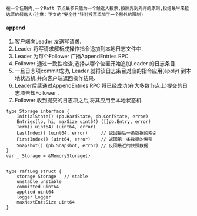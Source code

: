 ```
在一个任期内,一个Raft 节点最多只能为一个候选人投票,按照先到先得的原则,投给最早来拉选票的候选人(注意：下文的"安全性"针对投票添加了一个额外的限制)
```

#### append

1) 客户端向Leader 发送写请求.
2) Leader 将写请求解析成操作指令追加到本地日志文件中.
3) Leader 为每个Follower 广播AppendEntries RPC .
4) Follower 通过一致性检查,选择从哪个位置开始追加Leader 的日志条目.
5) 一旦日志项commit成功, Leader 就将该日志条目对应的指令应用(apply) 到本地状态机,并向客户端返回操作结果.
6) Leader后续通过AppendEntries RPC 将已经成功(在大多数节点上)提交的日志项告知Follower .
7) Follower 收到提交的日志项之后,将其应用至本地状态机.

``` Goland
type Storage interface {
	InitialState() (pb.HardState, pb.ConfState, error)
	Entries(lo, hi, maxSize uint64) ([]pb.Entry, error)
	Term(i uint64) (uint64, error)
	LastIndex() (uint64, error)     // 返回最后一条数据的索引
	FirstIndex() (uint64, error)    // 返回第一条数据的索引
	Snapshot() (pb.Snapshot, error) // 反回最近的快照数据
}
var _ Storage = &MemoryStorage{}


type raftLog struct {
	storage Storage   // stable 
	unstable unstable
	committed uint64
	applied uint64
	logger Logger
	maxNextEntsSize uint64
}

```
